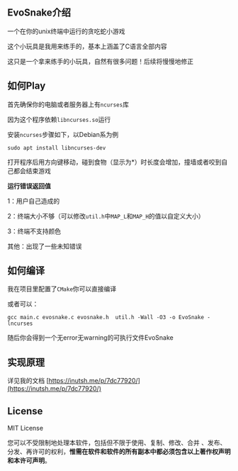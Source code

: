 ## EvoSnake介绍

一个在你的unix终端中运行的贪吃蛇小游戏

这个小玩具是我用来练手的，基本上涵盖了C语言全部内容

这只是一个拿来练手的小玩具，自然有很多问题！后续将慢慢地修正

## 如何Play

首先确保你的电脑或者服务器上有`ncurses`库

因为这个程序依赖`libncurses.so`运行

安装`ncurses`步骤如下，以Debian系为例

```shell
sudo apt install libncurses-dev
```

打开程序后用方向键移动，碰到食物（显示为*）时长度会增加，撞墙或者咬到自己都会结束游戏

**运行错误返回值**

1：用户自己造成的

2：终端大小不够（可以修改`util.h`中`MAP_L`和`MAP_H`的值以自定义大小）

3：终端不支持颜色

其他：出现了一些未知错误

## 如何编译

我在项目里配置了`CMake`你可以直接编译

或者可以：

```
gcc main.c evosnake.c evosnake.h  util.h -Wall -O3 -o EvoSnake -lncurses
```

随后你会得到一个无error无warning的可执行文件EvoSnake

## 实现原理

详见我的文档 [https://inutsh.me/p/7dc77920/](https://inutsh.me/p/7dc77920/)

## License

MIT License

您可以不受限制地处理本软件，包括但不限于使用、复制、修改、合并 、发布、分发、再许可的权利，**惟需在软件和软件的所有副本中都必须包含以上著作权声明和本许可声明**。

